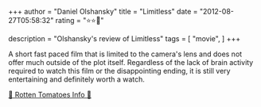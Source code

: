 +++
author = "Daniel Olshansky"
title = "Limitless"
date = "2012-08-27T05:58:32"
rating = "⭐⭐🌟"

description = "Olshansky's review of Limitless"
tags = [
    "movie",
]
+++


A short fast paced film that is limited to the camera's lens and does not offer much outside of the plot itself. Regardless of the lack of brain activity required to watch this film or the disappointing ending, it is still very entertaining and definitely worth a watch.

[🍅 Rotten Tomatoes Info 🍅](https://www.rottentomatoes.com//m/limitless)